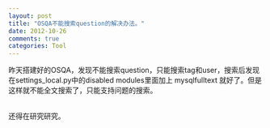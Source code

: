 ```yaml
---
layout: post
title: "OSQA不能搜索question的解决办法。"
date: 2012-10-26
comments: true
categories: Tool
---
```

<p>昨天搭建好的OSQA，发现不能搜索question，只能搜索tag和user，搜索后发现在settings_local.py中的disabled modules里面加上 mysqlfulltext 就好了。但是这样就不能全文搜索了，只能支持问题的搜索。</p>
<p><br />还得在研究研究。</p>
<div><embed id="lingoes_plugin_object" width="0" height="0" type="application/lingoes-npruntime-capture-word-plugin" hidden="true" /></div>